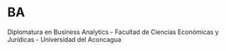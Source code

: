 # BA
Diplomatura en Business Analytics - Facultad de Ciencias Económicas y Jurídicas - Universidad del Aconcagua
